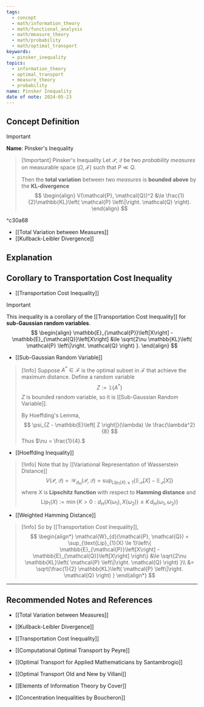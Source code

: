 ```yaml
---
tags:
  - concept
  - math/information_theory
  - math/functional_analysis
  - math/measure_theory
  - math/probability
  - math/optimal_transport
keywords:
  - pinsker_inequality
topics:
  - information_theory
  - optimal_transport
  - measure_theory
  - probability
name: Pinsker Inequality
date of note: 2024-05-23
---
```


## Concept Definition

>[!important]
>**Name**: Pinsker's Inequality

>[!important] Pinsker's Inequality
>Let $\mathcal{P}, \mathcal{Q}$ be two *probability measures* on measurable space $(\Omega, \mathscr{F})$ such that $P \ll Q.$ 
>
>Then the **total variation** between two *measures* is **bounded above** by the **KL-divergence**
>$$
> \begin{align}
> V(\mathcal{P}, \mathcal{Q})^2 &\le \frac{1}{2}\mathbb{KL}\left( \mathcal{P} \left\|\right. \mathcal{Q} \right).
> \end{align}
>$$ 

^c30a68


- [[Total Variation between Measures]]
- [[Kullback-Leibler Divergence]]

## Explanation



## Corollary to Transportation Cost Inequality

- [[Transportation Cost Inequality]]

>[!important]
>This inequality is a corollary of the [[Transportation Cost Inequality]] for **sub-Gaussian random variables**.
>$$
> \begin{align}
> \mathbb{E}_{\mathcal{P}}\left[X\right] - \mathbb{E}_{\mathcal{Q}}\left[X\right] &\le \sqrt{2\nu \mathbb{KL}\left( \mathcal{P} \left\|\right.  \mathcal{Q} \right)  }. 
> \end{align}
>$$ 

- [[Sub-Gaussian Random Variable]]

>[!info]
>Suppose $A^{*} \in \mathscr{F}$ is the optimal subset in $\mathscr{F}$ that achieve the maximum distance. Define a random variable
>$$
>Z := \mathbb{1}\left\{ A^{*} \right\}
>$$
>$Z$ is bounded random variable, so it is [[Sub-Gaussian Random Variable]]. 
>
>By Hoeffding's Lemma, 
>$$
>\psi_{Z -  \mathbb{E}\left[ Z \right]}(\lambda) \le \frac{\lambda^2}{8}
>$$
>Thus $\nu = \frac{1}{4}.$

- [[Hoeffding Inequality]]

>[!info]
>Note that by [[Variational Representation of Wasserstein Distance]]
>$$
>V(\mathcal{P}, \mathcal{Q}) = \mathcal{W}_{d_{H}}(\mathcal{P}, \mathcal{Q}) = \sup_{\text{Lip}_{1}(X) \le 1}\left\{ \mathbb{E}_{\mathcal{P}}\left[X\right] - \mathbb{E}_{\mathcal{Q}}\left[X\right] \right\}  
>$$
>where $X$ is **Lipschitz function** with respect to **Hamming distance** and
>$$
>\text{Lip}_{1}(X):= \min\left\{ K >0: d_{H}(X(\omega_{1}), X(\omega_{2})) \le K\,d_{H}(\omega_{1}, \omega_{2}) \right\}
>$$

- [[Weighted Hamming Distance]]

>[!info]
>So by [[Transportation Cost Inequality]], 
>$$
>\begin{align*}
>\mathcal{W}_{d}(\mathcal{P}, \mathcal{Q}) = \sup_{\text{Lip}_{1}(X) \le 1}\left\{ \mathbb{E}_{\mathcal{P}}\left[X\right] - \mathbb{E}_{\mathcal{Q}}\left[X\right] \right\}  &\le \sqrt{2\nu \mathbb{KL}\left( \mathcal{P} \left\|\right.  \mathcal{Q} \right)  }\\
>&= \sqrt{\frac{1}{2}  \mathbb{KL}\left( \mathcal{P} \left\|\right.  \mathcal{Q} \right)  }
\end{align*}
>$$




-----------
##  Recommended Notes and References

- [[Total Variation between Measures]]
- [[Kullback-Leibler Divergence]]
- [[Transportation Cost Inequality]]


- [[Computational Optimal Transport by Peyre]]
- [[Optimal Transport for Applied Mathematicians by Santambrogio]]
- [[Optimal Transport Old and New by Villani]]
- [[Elements of Information Theory by Cover]]

- [[Concentration Inequalities by Boucheron]]